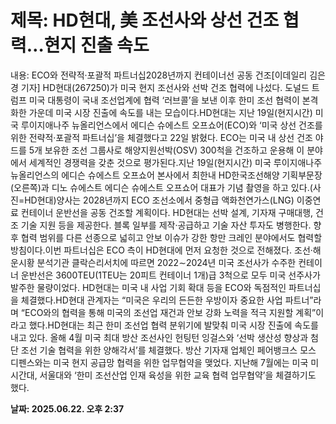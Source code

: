 # **제목: HD현대, 美 조선사와 상선 건조 협력…현지 진출 속도**

  내용: ECO와 전략적·포괄적 파트너십2028년까지 컨테이너선 공동 건조[이데일리 김은경 기자] HD현대(267250)가 미국 현지 조선사와 선박 건조 협력에 나섰다. 도널드 트럼프 미국 대통령이 국내 조선업계에 협력 ‘러브콜’을 보낸 이후 한미 조선 협력이 본격화한 가운데 미국 시장 진출에 속도를 내는 모습이다.HD현대는 지난 19일(현지시간) 미국 루이지애나주 뉴올리언스에서 에디슨 슈에스트 오프쇼어(ECO)와 ‘미국 상선 건조를 위한 전략적·포괄적 파트너십’을 체결했다고 22일 밝혔다. ECO는 미국 내 상선 건조 야드를 5개 보유한 조선 그룹사로 해양지원선박(OSV) 300척을 건조하고 운용해 이 분야에서 세계적인 경쟁력을 갖춘 것으로 평가된다.지난 19일(현지시간) 미국 루이지애나주 뉴올리언스의 에디슨 슈에스트 오프쇼어 본사에서 최한내 HD한국조선해양 기획부문장(오른쪽)과 디노 슈에스트 에디슨 슈에스트 오프쇼어 대표가 기념 촬영을 하고 있다.(사진=HD현대)양사는 2028년까지 ECO 조선소에서 중형급 액화천연가스(LNG) 이중연료 컨테이너 운반선을 공동 건조할 계획이다. HD현대는 선박 설계, 기자재 구매대행, 건조 기술 지원 등을 제공한다. 블록 일부를 제작·공급하고 기술 자산 투자도 병행한다. 향후 협력 범위를 다른 선종으로 넓히고 안보 이슈가 강한 항만 크레인 분야에서도 협력할 방침이다.이번 파트너십은 ECO 측이 HD현대에 먼저 요청한 것으로 전해졌다. 조선·해운시황 분석기관 클락슨리서치에 따르면 2022∼2024년 미국 조선사가 수주한 컨테이너 운반선은 3600TEU(1TEU는 20피트 컨테이너 1개)급 3척으로 모두 미국 선주사가 발주한 물량이었다. HD현대는 미국 내 사업 기회 확대 등을 ECO와 독점적인 파트너십을 체결했다.HD현대 관계자는 “미국은 우리의 든든한 우방이자 중요한 사업 파트너”라며 “ECO와의 협력을 통해 미국의 조선업 재건과 안보 강화 노력을 적극 지원할 계획”이라고 했다.HD현대는 최근 한미 조선업 협력 분위기에 발맞춰 미국 시장 진출에 속도를 내고 있다. 올해 4월 미국 최대 방산 조선사인 헌팅턴 잉걸스와 ‘선박 생산성 향상과 첨단 조선 기술 협력을 위한 양해각서’를 체결했다. 방산 기자재 업체인 페어뱅크스 모스 디펜스와는 미국 현지 공급망 협력을 위한 업무협약을 맺었다. 지난해 7월에는 미국 미시간대, 서울대와 ‘한미 조선산업 인재 육성을 위한 교육 협력 업무협약’을 체결하기도 했다.

  **날짜: 2025.06.22. 오후 2:37**